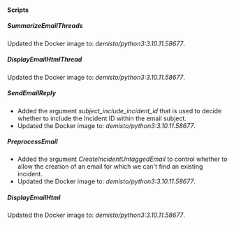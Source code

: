 
#### Scripts

##### SummarizeEmailThreads

Updated the Docker image to: *demisto/python3:3.10.11.58677*.
##### DisplayEmailHtmlThread

Updated the Docker image to: *demisto/python3:3.10.11.58677*.
##### SendEmailReply

- Added the argument *subject_include_incident_id* that is used to decide whether to include the Incident ID within the email subject.
- Updated the Docker image to: *demisto/python3:3.10.11.58677*.

##### PreprocessEmail

- Added the argument *CreateIncidentUntaggedEmail* to control whether to allow the creation of an email for which we can't find an existing incident.
- Updated the Docker image to: *demisto/python3:3.10.11.58677*.
##### DisplayEmailHtml

Updated the Docker image to: *demisto/python3:3.10.11.58677*.
